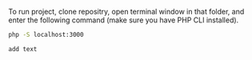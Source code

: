 To run project, clone repositry, open terminal window in that folder, and
enter the following command (make sure you have PHP CLI installed).

```bash
php -S localhost:3000

add text

```
